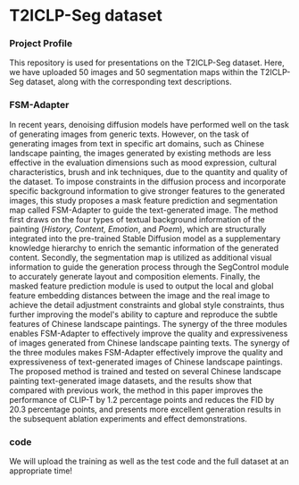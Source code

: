 # T2ICLP-Seg dataset
### Project Profile
  This repository is used for presentations on the T2ICLP-Seg dataset. Here, we have uploaded 50 images and 50 segmentation maps within the T2ICLP-Seg dataset, along with the corresponding text descriptions.
### FSM-Adapter
In recent years, denoising diffusion models have performed well on the task of generating images from generic texts. However, on the task of generating images from text in specific art domains, such as Chinese landscape painting, the images generated by existing methods are less effective in the evaluation dimensions such as mood expression, cultural characteristics, brush and ink techniques, due to the quantity and quality of the dataset. To impose constraints in the diffusion process and incorporate specific background information to give stronger features to the generated images, this study proposes a mask feature prediction and segmentation map called FSM-Adapter to guide the text-generated image. The method first draws on the four types of textual background information of the painting (*History, Content, Emotion*, and *Poem*), which are structurally integrated into the pre-trained Stable Diffusion model as a supplementary knowledge hierarchy to enrich the semantic information of the generated content. Secondly, the segmentation map is utilized as additional visual information to guide the generation process through the SegControl module to accurately generate layout and composition elements. Finally, the masked feature prediction module is used to output the local and global feature embedding distances between the image and the real image to achieve the detail adjustment constraints and global style constraints, thus further improving the model's ability to capture and reproduce the subtle features of Chinese landscape paintings. The synergy of the three modules enables FSM-Adapter to effectively improve the quality and expressiveness of images generated from Chinese landscape painting texts. The synergy of the three modules makes FSM-Adapter effectively improve the quality and expressiveness of text-generated images of Chinese landscape paintings. The proposed method is trained and tested on several Chinese landscape painting text-generated image datasets, and the results show that compared with previous work, the method in this paper improves the performance of CLIP-T by 1.2 percentage points and reduces the FID by 20.3 percentage points, and presents more excellent generation results in the subsequent ablation experiments and effect demonstrations. 
### code
 We will upload the training as well as the test code and the full dataset at an appropriate time!
